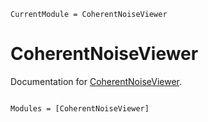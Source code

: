 ```@meta
CurrentModule = CoherentNoiseViewer
```

# CoherentNoiseViewer

Documentation for [CoherentNoiseViewer](https://github.com/mfiano/CoherentNoiseViewer.jl).

```@index
```

```@autodocs
Modules = [CoherentNoiseViewer]
```

